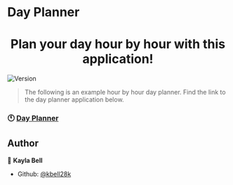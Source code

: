 # Day Planner
<h1 align="center">Plan your day hour by hour with this application!</h1>
<p>
  <img alt="Version" src="https://img.shields.io/badge/version-0-blue.svg?cacheSeconds=2592000" />
</p>

> The following is an example hour by hour day planner.  Find the link to the day planner application below.

### 🕚 [Day Planner](https://kbell28k.github.io/Portfolio/Homework5/index)

## Author

👤 **Kayla Bell**

* Github: [@kbell28k](https://github.com/kbell28k)

